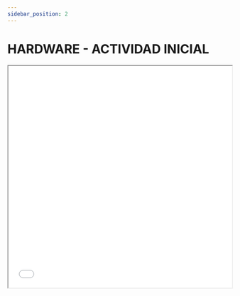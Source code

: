 ```yaml
---
sidebar_position: 2
---
```



# HARDWARE - ACTIVIDAD INICIAL

<div>
    <iframe src="/hardware/pdf/Actividad crear tu ordenador desde 0.pdf" width="100%" height="500px" />
</div>

